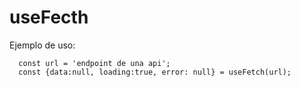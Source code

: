 # useFecth

Ejemplo de uso:
```
  const url = 'endpoint de una api';
  const {data:null, loading:true, error: null} = useFetch(url);
  
```